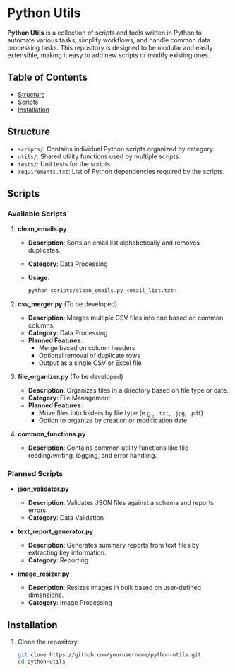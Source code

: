 # Python Utils

**Python Utils** is a collection of scripts and tools written in Python to automate various tasks, simplify workflows, and handle common data processing tasks. This repository is designed to be modular and easily extensible, making it easy to add new scripts or modify existing ones.

## Table of Contents

- [Structure](#structure)
- [Scripts](#scripts)
- [Installation](#installation)

## Structure

- `scripts/`: Contains individual Python scripts organized by category.
- `utils/`: Shared utility functions used by multiple scripts.
- `tests/`: Unit tests for the scripts.
- `requirements.txt`: List of Python dependencies required by the scripts.

## Scripts

### Available Scripts

1. **clean_emails.py**
   - **Description**: Sorts an email list alphabetically and removes duplicates.
   - **Category**: Data Processing
   - **Usage**:

     ```bash
     python scripts/clean_emails.py <email_list.txt>
     ```

2. **csv_merger.py** (To be developed)
   - **Description**: Merges multiple CSV files into one based on common columns.
   - **Category**: Data Processing
   - **Planned Features**:
     - Merge based on column headers
     - Optional removal of duplicate rows
     - Output as a single CSV or Excel file

3. **file_organizer.py** (To be developed)
   - **Description**: Organizes files in a directory based on file type or date.
   - **Category**: File Management
   - **Planned Features**:
     - Move files into folders by file type (e.g., `.txt`, `.jpg`, `.pdf`)
     - Option to organize by creation or modification date

4. **common_functions.py**
   - **Description**: Contains common utility functions like file reading/writing, logging, and error handling.

### Planned Scripts

- **json_validator.py**
  - **Description**: Validates JSON files against a schema and reports errors.
  - **Category**: Data Validation

- **text_report_generator.py**
  - **Description**: Generates summary reports from text files by extracting key information.
  - **Category**: Reporting

- **image_resizer.py**
  - **Description**: Resizes images in bulk based on user-defined dimensions.
  - **Category**: Image Processing

## Installation

1. Clone the repository:

   ```bash
   git clone https://github.com/yourusername/python-utils.git
   cd python-utils
